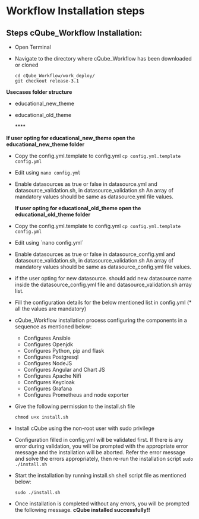 # Workflow Installation steps

## Steps cQube\_Workflow Installation:

* Open Terminal
* Navigate to the directory where cQube\_Workflow has been downloaded or cloned 

  ```text
  cd cQube_Workflow/work_deploy/
  git checkout release-3.1
  ```

**Usecases folder structure**

* educational\_new\_theme
* educational\_old\_theme

  \*\*\*\*

**If user opting for educational\_new\_theme open the educational\_new\_theme folder**

* Copy the config.yml.template to config.yml `cp config.yml.template config.yml`
* Edit using `nano config.yml`
* Enable datasources as true or false in datasource.yml and datasource\_validation.sh, in datasource\_validation.sh  An array of mandatory values should be same as datasource.yml file values. 

  **If user opting for educational\_old\_theme open the educational\_old\_theme folder**

* Copy the config.yml.template to config.yml `cp config.yml.template config.yml`
* Edit using \`nano config.yml\`
* Enable datasources as true or false in datasource\_config.yml and datasource\_validation.sh, in datasource\_validation.sh  An array of mandatory values should be same as datasource\_config.yml file values.
* if the user opting for new datasource.  should add new datasource name inside the datasource\_config.yml file and datasource\_validation.sh array list.
* Fill the configuration details for the below mentioned list in config.yml \(\* all the values are mandatory\)
* cQube\_Workflow installation process configuring the components in a sequence as mentioned below:
  * Configures Ansible
  * Configures Openjdk
  * Configures Python, pip and flask
  * Configures Postgresql
  * Configures NodeJS
  * Configures Angular and Chart JS
  * Configures Apache Nifi
  * Configures Keycloak
  * Configures Grafana
  * Configures Prometheus and node exporter
* Give the following permission to the install.sh file

  ```text
  chmod u+x install.sh
  ```

* Install cQube using the non-root user with sudo privilege
* Configuration filled in config.yml will be validated first. If there is any error during validation, you will be prompted with the appropriate error message and the installation will be aborted. Refer the error message and solve the errors appropriately, then re-run the installation script `sudo ./install.sh`
* Start the installation by running install.sh shell script file as mentioned below:

  ```text
  sudo ./install.sh
  ```

* Once installation is completed without any errors, you will be prompted the following message.  **cQube installed successfully!!** 

